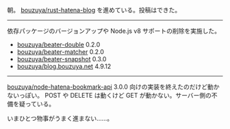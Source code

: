 朝。 [bouzuya/rust-hatena-blog][] を進めている。投稿はできた。

---

依存パッケージのバージョンアップや Node.js v8 サポートの削除を実施した。

- [bouzuya/beater-double][] 0.2.0
- [bouzuya/beater-matcher][] 0.2.0
- [bouzuya/beater-snapshot][] 0.3.0
- [bouzuya/blog.bouzuya.net][] 4.9.12

---

[bouzuya/node-hatena-bookmark-api][] 3.0.0 向けの実装を終えたのだけど動かないっぽい。 POST や DELETE は動くけど GET が動かない。サーバー側の不備を疑っている。

いまひとつ物事がうまく進まない……。

[bouzuya/beater-double]: https://github.com/bouzuya/beater-double
[bouzuya/beater-matcher]: https://github.com/bouzuya/beater-matcher
[bouzuya/beater-snapshot]: https://github.com/bouzuya/beater-snapshot
[bouzuya/blog.bouzuya.net]: https://github.com/bouzuya/blog.bouzuya.net
[bouzuya/node-hatena-bookmark-api]: https://github.com/bouzuya/node-hatena-bookmark-api
[bouzuya/rust-hatena-blog]: https://github.com/bouzuya/rust-hatena-blog
